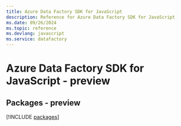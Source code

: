 ```yaml
---
title: Azure Data Factory SDK for JavaScript
description: Reference for Azure Data Factory SDK for JavaScript
ms.date: 09/26/2024
ms.topic: reference
ms.devlang: javascript
ms.service: datafactory
---
```

# Azure Data Factory SDK for JavaScript - preview
## Packages - preview
[!INCLUDE [packages](data-factory-index.md)]